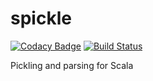 # spickle
[![Codacy Badge](https://api.codacy.com/project/badge/Grade/fa0990cb9bbf414ebf7cd94b60a93e19)](https://www.codacy.com/app/rvanheest/spickle?utm_source=github.com&utm_medium=referral&utm_content=rvanheest/spickle&utm_campaign=badger)
[![Build Status](https://travis-ci.com/rvanheest/spickle.svg?token=qv7eNxpieT2PFzyLjqze&branch=master)](https://travis-ci.com/rvanheest/spickle)

Pickling and parsing for Scala

